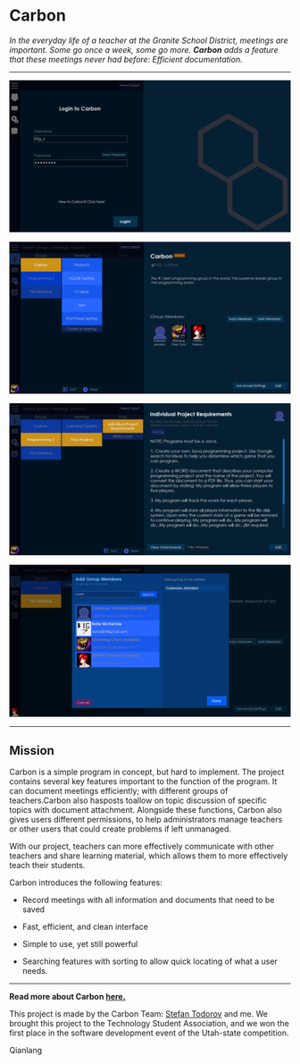 # Carbon

*In the everyday life of a teacher at the Granite School District, meetings are important. Some go once a week, some go more. **Carbon** adds a feature that these meetings never had before: Efficient documentation.*

***

![](https://raw.githubusercontent.com/asianboii-chen/Carbon2018/master/Documents/Demo0.png)

![](https://raw.githubusercontent.com/asianboii-chen/Carbon2018/master/Documents/Demo2.png)

![](https://raw.githubusercontent.com/asianboii-chen/Carbon2018/master/Documents/Demo3.png)

![](https://raw.githubusercontent.com/asianboii-chen/Carbon2018/master/Documents/Demo4.png)

***

## Mission

Carbon is a simple program in concept, but hard to implement. The project contains several key features important to the function of the program. It can document meetings efficiently; with different groups of teachers.Carbon also hasposts toallow on topic discussion of specific topics with document attachment. Alongside these functions, Carbon also gives users different permissions, to help administrators manage teachers or other users that could create problems if left unmanaged.

With our project, teachers can more effectively communicate with other teachers and share learning material, which allows them to more effectively teach their students.

Carbon introduces the following features:

* Record meetings with all information and documents that need to be saved

* Fast, efficient, and clean interface

* Simple to use, yet still powerful

* Searching features with sorting to allow quick locating of what a user needs.

***

**Read more about Carbon [here.](https://github.com/asianboii-chen/Carbon2018/raw/master/Documents/About.pdf)**

This project is made by the Carbon Team: [Stefan Todorov](https://github.com/coravacav) and me. We brought this project to the Technology Student Association, and we won the first place in the software development event of the Utah-state competition.

Qianlang

